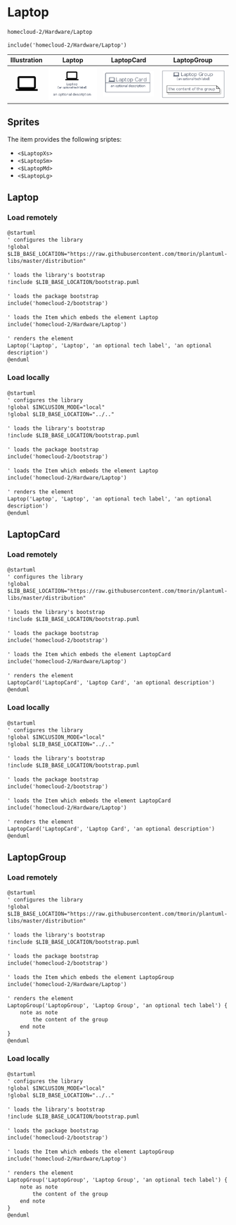 # Laptop


```text
homecloud-2/Hardware/Laptop
```

```text
include('homecloud-2/Hardware/Laptop')
```



| Illustration | Laptop | LaptopCard | LaptopGroup |
| :---: | :---: | :---: | :---: |
| ![illustration for Illustration](../../homecloud-2/Hardware/Laptop.png) | ![illustration for Laptop](../../homecloud-2/Hardware/Laptop.Local.png) | ![illustration for LaptopCard](../../homecloud-2/Hardware/LaptopCard.Local.png) | ![illustration for LaptopGroup](../../homecloud-2/Hardware/LaptopGroup.Local.png) |



## Sprites
The item provides the following sriptes:

- `<$LaptopXs>`
- `<$LaptopSm>`
- `<$LaptopMd>`
- `<$LaptopLg>`





## Laptop

### Load remotely
```plantuml
@startuml
' configures the library
!global $LIB_BASE_LOCATION="https://raw.githubusercontent.com/tmorin/plantuml-libs/master/distribution"

' loads the library's bootstrap
!include $LIB_BASE_LOCATION/bootstrap.puml

' loads the package bootstrap
include('homecloud-2/bootstrap')

' loads the Item which embeds the element Laptop
include('homecloud-2/Hardware/Laptop')

' renders the element
Laptop('Laptop', 'Laptop', 'an optional tech label', 'an optional description')
@enduml
```

### Load locally
```plantuml
@startuml
' configures the library
!global $INCLUSION_MODE="local"
!global $LIB_BASE_LOCATION="../.."

' loads the library's bootstrap
!include $LIB_BASE_LOCATION/bootstrap.puml

' loads the package bootstrap
include('homecloud-2/bootstrap')

' loads the Item which embeds the element Laptop
include('homecloud-2/Hardware/Laptop')

' renders the element
Laptop('Laptop', 'Laptop', 'an optional tech label', 'an optional description')
@enduml
```

## LaptopCard

### Load remotely
```plantuml
@startuml
' configures the library
!global $LIB_BASE_LOCATION="https://raw.githubusercontent.com/tmorin/plantuml-libs/master/distribution"

' loads the library's bootstrap
!include $LIB_BASE_LOCATION/bootstrap.puml

' loads the package bootstrap
include('homecloud-2/bootstrap')

' loads the Item which embeds the element LaptopCard
include('homecloud-2/Hardware/Laptop')

' renders the element
LaptopCard('LaptopCard', 'Laptop Card', 'an optional description')
@enduml
```

### Load locally
```plantuml
@startuml
' configures the library
!global $INCLUSION_MODE="local"
!global $LIB_BASE_LOCATION="../.."

' loads the library's bootstrap
!include $LIB_BASE_LOCATION/bootstrap.puml

' loads the package bootstrap
include('homecloud-2/bootstrap')

' loads the Item which embeds the element LaptopCard
include('homecloud-2/Hardware/Laptop')

' renders the element
LaptopCard('LaptopCard', 'Laptop Card', 'an optional description')
@enduml
```

## LaptopGroup

### Load remotely
```plantuml
@startuml
' configures the library
!global $LIB_BASE_LOCATION="https://raw.githubusercontent.com/tmorin/plantuml-libs/master/distribution"

' loads the library's bootstrap
!include $LIB_BASE_LOCATION/bootstrap.puml

' loads the package bootstrap
include('homecloud-2/bootstrap')

' loads the Item which embeds the element LaptopGroup
include('homecloud-2/Hardware/Laptop')

' renders the element
LaptopGroup('LaptopGroup', 'Laptop Group', 'an optional tech label') {
    note as note
        the content of the group
    end note
}
@enduml
```

### Load locally
```plantuml
@startuml
' configures the library
!global $INCLUSION_MODE="local"
!global $LIB_BASE_LOCATION="../.."

' loads the library's bootstrap
!include $LIB_BASE_LOCATION/bootstrap.puml

' loads the package bootstrap
include('homecloud-2/bootstrap')

' loads the Item which embeds the element LaptopGroup
include('homecloud-2/Hardware/Laptop')

' renders the element
LaptopGroup('LaptopGroup', 'Laptop Group', 'an optional tech label') {
    note as note
        the content of the group
    end note
}
@enduml
```

